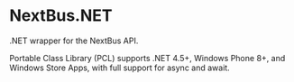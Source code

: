NextBus.NET
===========

.NET wrapper for the NextBus API.

Portable Class Library (PCL) supports .NET 4.5+, Windows Phone 8+, and Windows Store Apps, with full support for async and await.
